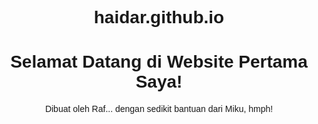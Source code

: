 # haidar.github.io
<!DOCTYPE html>
<html lang="id">
<head>
    <meta charset="UTF-8">
    <meta name="viewport" content="width=device-width, initial-scale=1.0">
    <title>Website Pertama Saya</title>
</head>
<body style="text-align:center; font-family:Arial;">
    <h1>Selamat Datang di Website Pertama Saya!</h1>
    <p>Dibuat oleh Raf... dengan sedikit bantuan dari Miku, hmph!</p>
</body>
</html>

